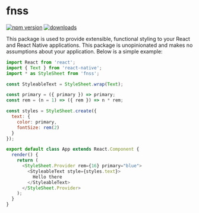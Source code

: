 # fnss
[![npm version](https://badge.fury.io/js/fnss.svg)](http://badge.fury.io/js/fnss)
[![downloads](http://img.shields.io/npm/dm/fnss.svg)](https://www.npmjs.com/package/fnss)

This package is used to provide extensible, functional styling to your React and React Native applications. This package is unopinionated and makes no assumptions about your application. Below is a simple example:

``` javascript
import React from 'react';
import { Text } from 'react-native';
import * as StyleSheet from 'fnss';

const StyleableText = StyleSheet.wrap(Text);

const primary = ({ primary }) => primary;
const rem = (n = 1) => ({ rem }) => n * rem;

const styles = StyleSheet.create({
  text: {
    color: primary,
    fontSize: rem(2)
  }
});

export default class App extends React.Component {
  render() {
    return (
      <StyleSheet.Provider rem={16} primary="blue">
        <StyleableText style={styles.text}>
          Hello there
        </StyleableText>
      </StyleSheet.Provider>
    );
  }
}
```
